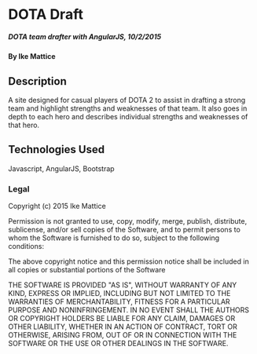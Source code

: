 
# DOTA Draft

##### DOTA team drafter with AngularJS, 10/2/2015

#### By Ike Mattice

## Description

A site designed for casual players of DOTA 2 to assist in drafting a strong team and highlight strengths and weaknesses of that team.  It also goes in depth to each hero and describes individual strengths and weaknesses of that hero.

<!-- ## Setup

1. Clone this repository from GitHub.
2. Initialize the server by running $ python -m SimpleHTTPServer
3. Navigate to localhost:8000 using your favorite browser -->


## Technologies Used

Javascript, AngularJS, Bootstrap

### Legal

Copyright (c) 2015 Ike Mattice

Permission is not granted to use, copy, modify, merge, publish, distribute, sublicense, and/or sell copies of the Software, and to permit persons to whom the Software is furnished to do so, subject to the following conditions:

The above copyright notice and this permission notice shall be included in all copies or substantial portions of the Software

THE SOFTWARE IS PROVIDED "AS IS", WITHOUT WARRANTY OF ANY KIND, EXPRESS OR IMPLIED, INCLUDING BUT NOT LIMITED TO THE WARRANTIES OF MERCHANTABILITY, FITNESS FOR A PARTICULAR PURPOSE AND NONINFRINGEMENT. IN NO EVENT SHALL THE AUTHORS OR COPYRIGHT HOLDERS BE LIABLE FOR ANY CLAIM, DAMAGES OR OTHER LIABILITY, WHETHER IN AN ACTION OF CONTRACT, TORT OR OTHERWISE, ARISING FROM, OUT OF OR IN CONNECTION WITH THE SOFTWARE OR THE USE OR OTHER DEALINGS IN THE SOFTWARE.
